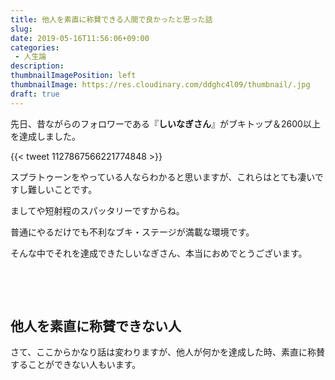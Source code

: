 ```yaml
---
title: 他人を素直に称賛できる人間で良かったと思った話
slug: 
date: 2019-05-16T11:56:06+09:00
categories: 
 - 人生論
description: 
thumbnailImagePosition: left
thumbnailImage: https://res.cloudinary.com/ddghc4l09/thumbnail/.jpg
draft: true
---
```


<!--more-->

先日、昔ながらのフォロワーである『<strong>しいなぎさん</strong>』がブキトップ＆2600以上を達成しました。

{{< tweet 1127867566221774848 >}}
&nbsp;

スプラトゥーンをやっている人ならわかると思いますが、これらはとても凄いですし難しいことです。

ましてや短射程のスパッタリーですからね。

普通にやるだけでも不利なブキ・ステージが満載な環境です。

そんな中でそれを達成できたしいなぎさん、本当におめでとうございます。

&nbsp;

&nbsp;
<h2>他人を素直に称賛できない人</h2>
さて、ここからかなり話は変わりますが、他人が何かを達成した時、素直に称賛することができない人もいます。

&nbsp;

&nbsp;

&nbsp;

&nbsp;

